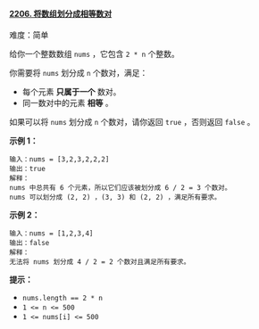 #### [2206\. 将数组划分成相等数对](https://leetcode.cn/problems/divide-array-into-equal-pairs/)

难度：简单

给你一个整数数组 `nums` ，它包含 `2 * n` 个整数。

你需要将 `nums` 划分成 `n` 个数对，满足：

-   每个元素 **只属于一个** 数对。
-   同一数对中的元素 **相等** 。

如果可以将 `nums` 划分成 `n` 个数对，请你返回 `true` ，否则返回 `false` 。

**示例 1：**

```
输入：nums = [3,2,3,2,2,2]
输出：true
解释：
nums 中总共有 6 个元素，所以它们应该被划分成 6 / 2 = 3 个数对。
nums 可以划分成 (2, 2) ，(3, 3) 和 (2, 2) ，满足所有要求。
```

**示例 2：**

```
输入：nums = [1,2,3,4]
输出：false
解释：
无法将 nums 划分成 4 / 2 = 2 个数对且满足所有要求。
```

**提示：**

-   `nums.length == 2 * n`
-   `1 <= n <= 500`
-   `1 <= nums[i] <= 500`
